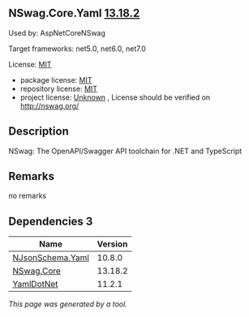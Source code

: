 NSwag.Core.Yaml [13.18.2](https://www.nuget.org/packages/NSwag.Core.Yaml/13.18.2)
--------------------

Used by: AspNetCoreNSwag

Target frameworks: net5.0, net6.0, net7.0

License: [MIT](../../../../licenses/mit) 

- package license: [MIT](https://licenses.nuget.org/MIT) 
- repository license: [MIT](https://github.com/RicoSuter/NSwag.git) 
- project license: [Unknown](http://nswag.org/) , License should be verified on http://nswag.org/

Description
-----------
NSwag: The OpenAPI/Swagger API toolchain for .NET and TypeScript

Remarks
-----------
no remarks


Dependencies 3
-----------

|Name|Version|
|----------|:----|
|[NJsonSchema.Yaml](../../../../packages/nuget.org/njsonschema.yaml/10.8.0)|10.8.0|
|[NSwag.Core](../../../../packages/nuget.org/nswag.core/13.18.2)|13.18.2|
|[YamlDotNet](../../../../packages/nuget.org/yamldotnet/11.2.1)|11.2.1|

*This page was generated by a tool.*